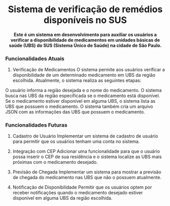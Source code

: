 <h1 align="center">Sistema de verificação de remédios disponíveis no SUS</h1>
<h4 align="center">Este é um sistema em desenvolvimento para auxiliar os usuários a verificar a disponibilidade de medicamentos em unidades básicas de saúde (UBS) do SUS (Sistema Único de Saúde) na cidade de São Paulo.</h4>


<h3>Funcionalidades Atuais</h3>

1. Verificação de Medicamentos
O sistema permite aos usuários verificar a disponibilidade de um determinado medicamento em UBS da região escolhida. Atualmente, o sistema realiza as seguintes etapas:

O usuário informa a região desejada e o nome do medicamento.
O sistema busca nas UBS da região especificada se o medicamento está disponível.
Se o medicamento estiver disponível em alguma UBS, o sistema lista as UBS que possuem o medicamento.
O sistema também cria um arquivo JSON com as informações das UBS que possuem o medicamento.

<h3>Funcionalidades Futuras</h3>

1. Cadastro de Usuário
Implementar um sistema de cadastro de usuário para permitir que os usuários tenham uma conta no sistema.

2. Integração com CEP
Adicionar uma funcionalidade para que o usuário possa inserir o CEP de sua residência e o sistema localize as UBS mais próximas com o medicamento desejado.

3. Previsão de Chegada
Implementar um sistema para mostrar a previsão de chegada do medicamento nas UBS que não o possuem atualmente.

4. Notificação de Disponibilidade
Permitir que os usuários optem por receber notificações quando o medicamento desejado estiver disponível em alguma UBS da região escolhida.
